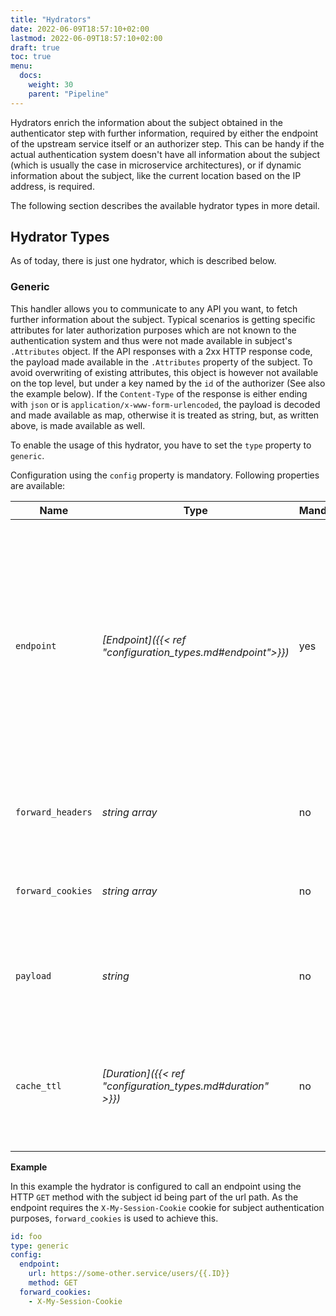 ```yaml
---
title: "Hydrators"
date: 2022-06-09T18:57:10+02:00
lastmod: 2022-06-09T18:57:10+02:00
draft: true
toc: true
menu:
  docs:
    weight: 30
    parent: "Pipeline"
---
```


Hydrators enrich the information about the subject obtained in the authenticator step with further information, required by either the endpoint of the upstream service itself or an authorizer step. This can be handy if the actual authentication system doesn't have all information about the subject (which is usually the case in microservice architectures), or if dynamic information about the subject, like the current location based on the IP address, is required.

The following section describes the available hydrator types in more detail.

## Hydrator Types

As of today, there is just one hydrator, which is described below.

### Generic

This handler allows you to communicate to any API you want, to fetch further information about the subject. Typical scenarios is getting specific attributes for later authorization purposes which are not known to the authentication system and thus were not made available in subject's `.Attributes` object. If the API responses with a 2xx HTTP response code, the payload made available in the `.Attributes` property of the subject. To avoid overwriting of existing attributes, this object is however not available on the top level, but under a key named by the `id` of the authorizer (See also the example below). If the `Content-Type` of the response is either ending with `json` or is `application/x-www-form-urlencoded`, the payload is decoded and made available as map, otherwise it is treated as string, but, as written above, is made available as well.

To enable the usage of this hydrator, you have to set the `type` property to `generic`.

Configuration using the `config` property is mandatory. Following properties are available:

| Name              | Type                                                        | Mandatory | Overridable | Description                                                                                                                                                                                                                                                                                                                                                                                                                         |
|-------------------|-------------------------------------------------------------|-----------|-------------|-------------------------------------------------------------------------------------------------------------------------------------------------------------------------------------------------------------------------------------------------------------------------------------------------------------------------------------------------------------------------------------------------------------------------------------|
| `endpoint`        | *[Endpoint]({{< ref "configuration_types.md#endpoint">}})*  | yes       | no          | The API of the service providing additional attributes about the authenticated user. At least the `url` must be configured. This hydrator allows templating of the url. By default this authorizer will use HTTP `POST` to send the rendered payload to this endpoint. You can override this behavior by configuring `method`. Depending on the API requirements you might need to configure further properties, like headers, etc. |
| `forward_headers` | *string array*                                              | no        | yes         | If the API requires any headers from the request to Heimdall, you can forward these unchanged by making use of this property.                                                                                                                                                                                                                                                                                                       |
| `forward_cookies` | *string array*                                              | no        | yes         | If the API requires any cookies from the request to Heimdall, you can forward these unchanged by making use of this property                                                                                                                                                                                                                                                                                                        |
| `payload`         | *string*                                                    | no        | yes         | Your template with definitions required to communicate to the API. See also [Templating]({{< ref "_index.md#templating" >}})                                                                                                                                                                                                                                                                                                        |
| `cache_ttl`       | *[Duration]({{< ref "configuration_types.md#duration" >}})* | no        | yes         | Allows caching of the API responses. Defaults to 10 seconds. The cache key is calculated from the entire configuration of the hydrator instance and the available information about the current subject.                                                                                                                                                                                                                            |

**Example**

In this example the hydrator is configured to call an endpoint using the HTTP `GET` method with the subject id being part of the url path. As the endpoint requires the `X-My-Session-Cookie` cookie for subject authentication purposes, `forward_cookies` is used to achieve this.

```yaml
id: foo
type: generic
config:
  endpoint:
    url: https://some-other.service/users/{{.ID}}
    method: GET
  forward_cookies:
    - X-My-Session-Cookie
```